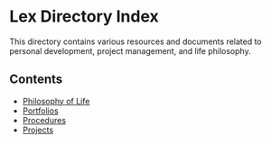 # Lex Directory Index

This directory contains various resources and documents related to personal development, project management, and life philosophy.

## Contents

- [Philosophy of Life](philosophy-of-life.md)
- [Portfolios](portfolios/index.md)
- [Procedures](procedures.md)
- [Projects](projects.md)
